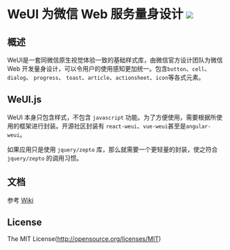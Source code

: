 WeUI 为微信 Web 服务量身设计 ![](https://travis-ci.org/progrape/weui.js.svg?branch=master)
====

## 概述

WeUI是一套同微信原生视觉体验一致的基础样式库，由微信官方设计团队为微信 Web 开发量身设计，可以令用户的使用感知更加统一。包含`button`、`cell`、`dialog`、 `progress`、 `toast`、`article`、`actionsheet`、`icon`等各式元素。

## WeUI.js

WeUI 本身只包含样式，不包含 `javascript` 功能。为了方便使用，需要根据所使用的框架进行封装。开源社区封装有 `react-weui`、`vue-weui`甚至是`angular-weui`。

如果应用只是使用 `jquery/zepto` 库，那么就需要一个更轻量的封装，使之符合 `jquery/zepto` 的调用习惯。

## 文档

参考 [Wiki](https://github.com/progrape/weui.js/wiki) 

## License

The MIT License(http://opensource.org/licenses/MIT)